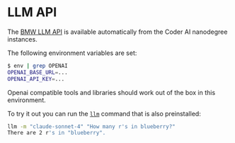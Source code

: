 # LLM API

The [BMW LLM API](https://pages.atc-github.azure.cloud.bmw/Data-Transformation-AI/llm-api/getting_started/introduction/) is available automatically from the Coder AI nanodegree instances.

The following environment variables are set:

```bash
$ env | grep OPENAI
OPENAI_BASE_URL=...
OPENAI_API_KEY=...
```

Openai compatible tools and libraries should work out of the box in this environment.

To try it out you can run the [`llm`](https://llm.datasette.io/en/stable/index.html) command that is also preinstalled:

```bash
llm -m "claude-sonnet-4" "How many r's in blueberry?"
There are 2 r's in "blueberry".
```
